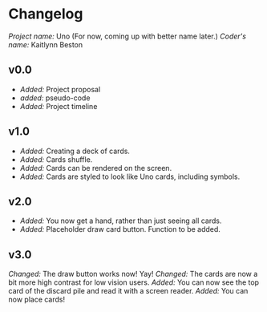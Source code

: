 # Changelog

*Project name:* Uno (For now, coming up with better name later.)
*Coder's name:* Kaitlynn Beston

## v0.0
- *Added:* Project proposal
- *added:* pseudo-code
- *Added:* Project timeline

## v1.0
- *Added:* Creating a deck of cards.
- *Added:* Cards shuffle.
- *Added:* Cards can be rendered on the screen.
- *Added:* Cards are styled to look like Uno cards, including symbols.

## v2.0
- *Added:* You now get a hand, rather than just seeing all cards.
- *Added:* Placeholder draw card button. Function to be added.

## v3.0
*Changed:* The draw button works now! Yay!
*Changed:* The cards are now a bit more high contrast for low vision users.
*Added:* You can now see the top card of the discard pile and read it with a screen reader.
*Added:* You can now place cards!
